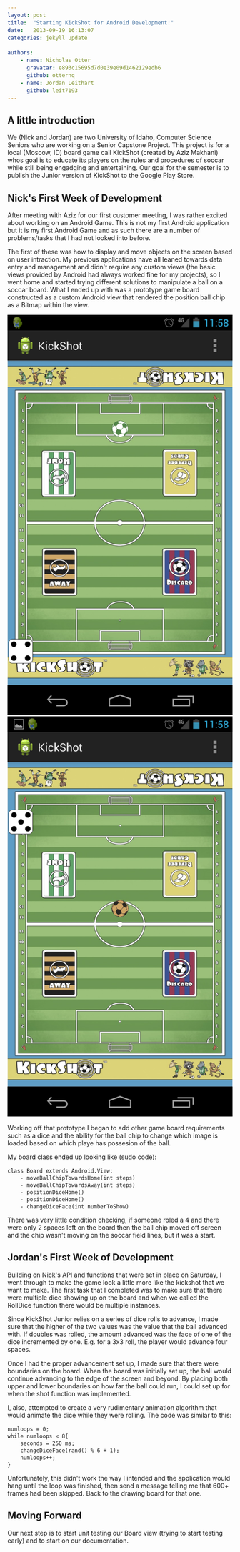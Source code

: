 ```yaml
---
layout: post
title:  "Starting KickShot for Android Development!"
date:   2013-09-19 16:13:07
categories: jekyll update

authors:
    - name: Nicholas Otter
      gravatar: e893c15695d7d0e39e09d1462129edb6
      github: otternq
    - name: Jordan Leithart
      github: leit7193
---
```


A little introduction
------

We (Nick and Jordan) are two University of Idaho, Computer Science Seniors who are working on a Senior Capstone Project. This project is for a local (Moscow, ID) board game call KickShot (created by Aziz Makhani) whos goal is to educate its players on the rules and procedures of soccar while still being engadging and entertaining. Our goal for the semester is to publish the Junior version of KickShot to the Google Play Store.

Nick's First Week of Development
------
After meeting with Aziz for our first customer meeting, I was rather excited about working on an Android Game. This is not my first Android application but it is my first Android Game and as such there are a number of problems/tasks that I had not looked into before. 

The first of these was how to display and move objects on the screen based on user intraction. My previous applications have all leaned towards data entry and management and didn't require any custom views (the basic views provided by Android had always worked fine for my projects), so I went home and started trying different solutions to manipulate a ball on a soccar board. What I ended up with was a prototype game board constructed as a custom Android view that rendered the position ball chip as a Bitmap within the view.

![Prototype 1 - Home][1]
![Prototype 1 - Away][2]

Working off that prototype I began to add other game board requirements such as a dice and the ability for the ball chip to change which image is loaded based on which playe has possesion of the ball.

My board class ended up looking like (sudo code):

```
class Board extends Android.View:
    - moveBallChipTowardsHome(int steps)
    - moveBallChipTowardsAway(int steps)
    - positionDiceHome()
    - positionDiceHome()
    - changeDiceFace(int numberToShow)

```

There was very little condition checking, if someone roled a 4 and there were only 2 spaces left on the board then the ball chip moved off screen and the chip wasn't moving on the soccar field lines, but it was a start.

Jordan's First Week of Development
-----

Building on Nick's API and functions that were set in place on Saturday, I went through to make the game look a little more like the kickshot that we want to make. The first task that I completed was to make sure that there were multiple dice showing up on the board and when we called the RollDice function there would be multiple instances.

Since KickShot Junior relies on a series of dice rolls to advance, I made sure that the higher of the two values was the value that the ball advanced with. If doubles was rolled, the amount advanced was the face of one of the dice incremented by one. E.g. for a 3x3 roll, the player would advance four spaces.

Once I had the proper advancement set up, I made sure that there were boundaries on the board. When the board was initially set up, the ball would continue advancing to the edge of the screen and beyond. By placing both upper and lower boundaries on how far the ball could run, I could set up for when the shot function was implemented.

I, also, attempted to create a very rudimentary animation algorithm that would animate the dice while they were rolling. The code was similar to this:

```
numloops = 0;
while numloops < 8{
    seconds = 250 ms;
    changeDiceFace(rand() % 6 + 1);
    numloops++;
}
```

Unfortunately, this didn't work the way I intended and the application would hang until the loop was finished, then send a message telling me that 600+ frames had been skipped. Back to the drawing board for that one.

Moving Forward
------

Our next step is to start unit testing our Board view (trying to start testing early) and to start on our documentation.

[1]: /images/screenshots/Screenshot_2013-09-14-prototype1-home.png "Prototype 1 - Home"
[2]: /images/screenshots/Screenshot_2013-09-14-prototype1-away.png "Prototype 1 - Away"


